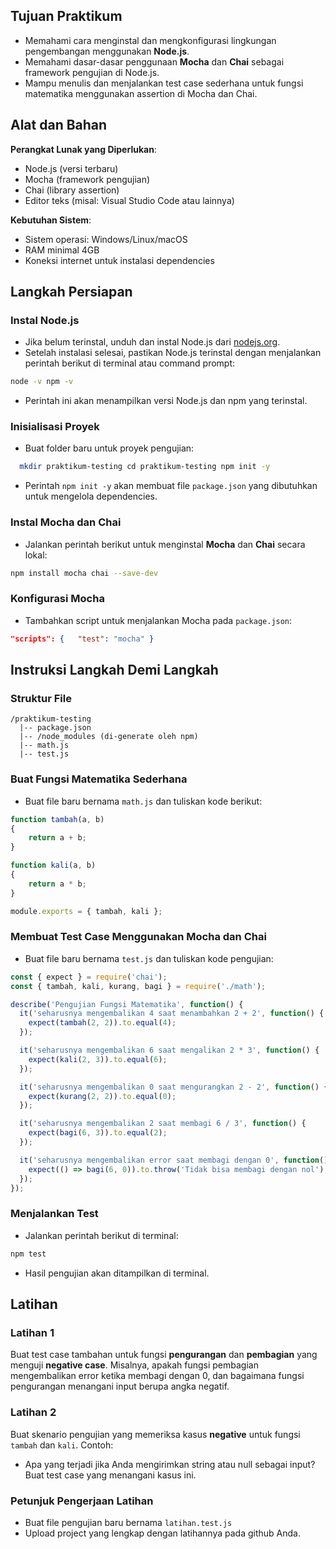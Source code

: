 
## Tujuan Praktikum

- Memahami cara menginstal dan mengkonfigurasi lingkungan pengembangan menggunakan **Node.js**.
- Memahami dasar-dasar penggunaan **Mocha** dan **Chai** sebagai framework pengujian di Node.js.
- Mampu menulis dan menjalankan test case sederhana untuk fungsi matematika menggunakan assertion di Mocha dan Chai.

## Alat dan Bahan

**Perangkat Lunak yang Diperlukan**:

- Node.js (versi terbaru)
- Mocha (framework pengujian)
- Chai (library assertion)
- Editor teks (misal: Visual Studio Code atau lainnya)

**Kebutuhan Sistem**:

- Sistem operasi: Windows/Linux/macOS
- RAM minimal 4GB
- Koneksi internet untuk instalasi dependencies

## Langkah Persiapan

### Instal Node.js

- Jika belum terinstal, unduh dan instal Node.js dari [nodejs.org](https://nodejs.org/).
- Setelah instalasi selesai, pastikan Node.js terinstal dengan menjalankan perintah berikut di terminal atau command prompt:
```bash
node -v npm -v
```
- Perintah ini akan menampilkan versi Node.js dan npm yang terinstal.

### Inisialisasi Proyek

- Buat folder baru untuk proyek pengujian:
    
```bash
  mkdir praktikum-testing cd praktikum-testing npm init -y
```
- Perintah `npm init -y` akan membuat file `package.json` yang dibutuhkan untuk mengelola dependencies.

### Instal Mocha dan Chai

- Jalankan perintah berikut untuk menginstal **Mocha** dan **Chai** secara lokal:
    
```bash
npm install mocha chai --save-dev
```
### Konfigurasi Mocha

- Tambahkan script untuk menjalankan Mocha pada `package.json`:
    
```json
"scripts": {   "test": "mocha" }
```
## Instruksi Langkah Demi Langkah

### Struktur File

```
/praktikum-testing
  |-- package.json
  |-- /node_modules (di-generate oleh npm)
  |-- math.js
  |-- test.js
```
### Buat Fungsi Matematika Sederhana

- Buat file baru bernama `math.js` dan tuliskan kode berikut:
    
```javascript
function tambah(a, b) 
{   
	return a + b; 
}  

function kali(a, b) 
{   
	return a * b; 
}  

module.exports = { tambah, kali };
```

### Membuat Test Case Menggunakan Mocha dan Chai

- Buat file baru bernama `test.js` dan tuliskan kode pengujian:
    
```javascript
const { expect } = require('chai');
const { tambah, kali, kurang, bagi } = require('./math');

describe('Pengujian Fungsi Matematika', function() {
  it('seharusnya mengembalikan 4 saat menambahkan 2 + 2', function() {
    expect(tambah(2, 2)).to.equal(4);
  });

  it('seharusnya mengembalikan 6 saat mengalikan 2 * 3', function() {
    expect(kali(2, 3)).to.equal(6);
  });

  it('seharusnya mengembalikan 0 saat mengurangkan 2 - 2', function() {
    expect(kurang(2, 2)).to.equal(0);
  });

  it('seharusnya mengembalikan 2 saat membagi 6 / 3', function() {
    expect(bagi(6, 3)).to.equal(2);
  });

  it('seharusnya mengembalikan error saat membagi dengan 0', function() {
    expect(() => bagi(6, 0)).to.throw('Tidak bisa membagi dengan nol');
  });
});

```

### Menjalankan Test

- Jalankan perintah berikut di terminal:
    
```bash
npm test
```
    
- Hasil pengujian akan ditampilkan di terminal.

## Latihan

### Latihan 1

Buat test case tambahan untuk fungsi **pengurangan** dan **pembagian** yang menguji **negative case**. Misalnya, apakah fungsi pembagian mengembalikan error ketika membagi dengan 0, dan bagaimana fungsi pengurangan menangani input berupa angka negatif.
### Latihan 2

Buat skenario pengujian yang memeriksa kasus **negative** untuk fungsi `tambah` dan `kali`. Contoh:

- Apa yang terjadi jika Anda mengirimkan string atau null sebagai input? Buat test case yang menangani kasus ini.

### Petunjuk Pengerjaan Latihan

- Buat file pengujian baru bernama `latihan.test.js`
- Upload project yang lengkap dengan latihannya pada github Anda.
<div style="page-break-before:always"></div>

